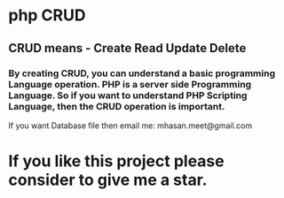 # php CRUD

## CRUD means - Create Read Update Delete
### By creating CRUD, you can understand a basic programming Language operation. PHP is a server side Programming Language. So if you want to understand PHP Scripting Language, then the CRUD operation is important. 

<P> If you want Database file then email me: mhasan.meet@gmail.com </p>

# If you like this project please consider to give me a star. 



